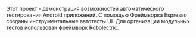 Этот проект - демонстрация возможностей автоматического тестирования Android приложений. С помощью Фреймворка Espresso созданы инструментальные автотесты UI. Для организации модульных тестов использован фреймворк Robolectric.
